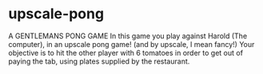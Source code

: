 # upscale-pong
A GENTLEMANS PONG GAME
In this game you play against Harold (The computer), in an upscale pong game! (and by upscale, I mean fancy!)
Your objective is to hit the other player with 6 tomatoes in order to get out of paying the tab, using plates supplied by the restaurant.
